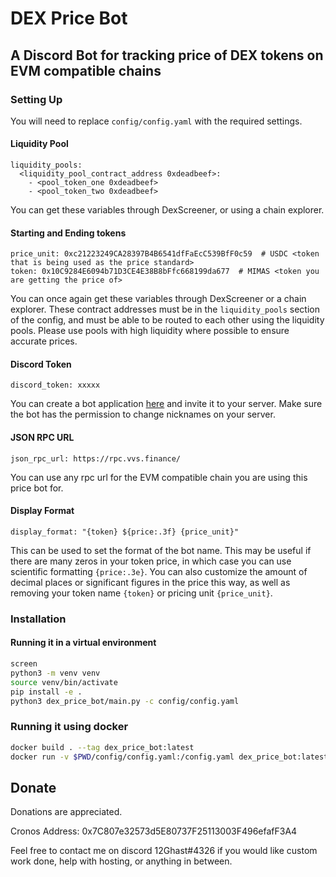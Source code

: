 # DEX Price Bot
## A Discord Bot for tracking price of DEX tokens on EVM compatible chains

### Setting Up
You will need to replace `config/config.yaml` with the required settings.

#### Liquidity Pool
```
liquidity_pools:
  <liquidity_pool_contract_address 0xdeadbeef>:
    - <pool_token_one 0xdeadbeef>
    - <pool_token_two 0xdeadbeef>
```
You can get these variables through DexScreener, or using a chain explorer.

#### Starting and Ending tokens
```
price_unit: 0xc21223249CA28397B4B6541dfFaEcC539BfF0c59  # USDC <token that is being used as the price standard>
token: 0x10C9284E6094b71D3CE4E38B8bFfc668199da677  # MIMAS <token you are getting the price of>
```
You can once again get these variables through DexScreener or a chain explorer.
These contract addresses must be in the `liquidity_pools` section of the config, and must be able to be routed to each other using the liquidity pools. Please use pools with high liquidity where possible to ensure accurate prices.

#### Discord Token
```
discord_token: xxxxx
```
You can create a bot application [here](https://discord.com/developers/applications/) and invite it to your server. Make sure the bot has the permission to change nicknames on your server.
#### JSON RPC URL
```
json_rpc_url: https://rpc.vvs.finance/
```
You can use any rpc url for the EVM compatible chain you are using this price bot for.
#### Display Format
```
display_format: "{token} ${price:.3f} {price_unit}"
```
This can be used to set the format of the bot name. This may be useful if there are many zeros in your token price, in which case you can use scientific formatting `{price:.3e}`. You can also customize the amount of decimal places or significant figures in the price this way, as well as removing your token name `{token}` or pricing unit `{price_unit}`.

### Installation

#### Running it in a virtual environment
```sh
screen
python3 -m venv venv
source venv/bin/activate
pip install -e .
python3 dex_price_bot/main.py -c config/config.yaml
```

### Running it using docker
```sh
docker build . --tag dex_price_bot:latest
docker run -v $PWD/config/config.yaml:/config.yaml dex_price_bot:latest
```

## Donate

Donations are appreciated.

Cronos Address: 0x7C807e32573d5E80737F25113003F496efafF3A4

Feel free to contact me on discord 12Ghast#4326 if you would like custom work done, help with hosting, or anything in between.